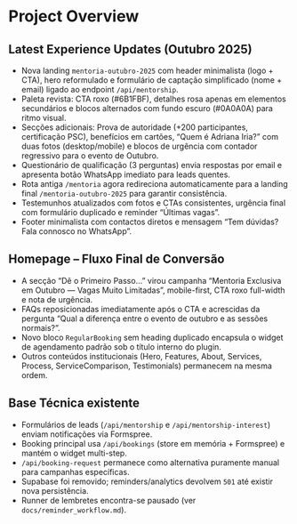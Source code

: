# Project Overview


## Latest Experience Updates (Outubro 2025)

- Nova landing `mentoria-outubro-2025` com header minimalista (logo + CTA), hero reformulado e formulário de captação simplificado (nome + email) ligado ao endpoint `/api/mentorship`.
- Paleta revista: CTA roxo (#6B1FBF), detalhes rosa apenas em elementos secundários e blocos alternados com fundo escuro (#0A0A0A) para ritmo visual.
- Secções adicionais: Prova de autoridade (+200 participantes, certificação PSC), benefícios em cartões, “Quem é Adriana Iria?” com duas fotos (desktop/mobile) e blocos de urgência com contador regressivo para o evento de Outubro.
- Questionário de qualificação (3 perguntas) envia respostas por email e apresenta botão WhatsApp imediato para leads quentes.
- Rota antiga `/mentoria` agora redireciona automaticamente para a landing final `/mentoria-outubro-2025` para garantir consistência.
- Testemunhos atualizados com fotos e CTAs consistentes, urgência final com formulário duplicado e reminder “Últimas vagas”.
- Footer minimalista com contactos diretos e mensagem “Tem dúvidas? Fala connosco no WhatsApp”.

## Homepage – Fluxo Final de Conversão

- A secção “Dê o Primeiro Passo...” virou campanha “Mentoria Exclusiva em Outubro — Vagas Muito Limitadas”, mobile-first, CTA roxo full-width e nota de urgência.
- FAQs reposicionadas imediatamente após o CTA e acrescidas da pergunta “Qual a diferença entre o evento de outubro e as sessões normais?”.
- Novo bloco `RegularBooking` sem heading duplicado encapsula o widget de agendamento padrão sob o título interno do plugin.
- Outros conteúdos institucionais (Hero, Features, About, Services, Process, ServiceComparison, Testimonials) permanecem na mesma ordem.

## Base Técnica existente

- Formulários de leads (`/api/mentorship` e `/api/mentorship-interest`) enviam notificações via Formspree.
- Booking principal usa `/api/bookings` (store em memória + Formspree) e mantém o widget multi-step.
- `/api/booking-request` permanece como alternativa puramente manual para campanhas específicas.
- Supabase foi removido; reminders/analytics devolvem `501` até existir nova persistência.
- Runner de lembretes encontra-se pausado (ver `docs/reminder_workflow.md`).
